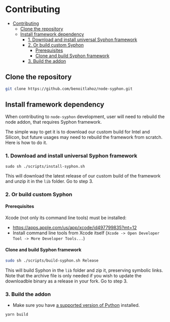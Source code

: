 # Contributing

- [Contributing](#contributing)
  - [Clone the repository](#clone-the-repository)
  - [Install framework dependency](#install-framework-dependency)
    - [1. Download and install universal Syphon framework](#1-download-and-install-universal-syphon-framework)
    - [2. Or build custom Syphon](#2-or-build-custom-syphon)
      - [Prerequisites](#prerequisites)
      - [Clone and build Syphon framework](#clone-and-build-syphon-framework)
    - [3. Build the addon](#3-build-the-addon)

## Clone the repository

```sh
git clone https://github.com/benoitlahoz/node-syphon.git
```

## Install framework dependency

When contributing to `node-syphon` development, user will need to rebuild the node addon, that requires Syphon framework.

The simple way to get it is to download our custom build for Intel and Silicon, but future usages may need to rebuild the framework from scratch. Here is how to do it.

### 1. Download and install universal Syphon framework

`sudo sh ./scripts/install-syphon.sh`

This will download the latest release of our custom build of the framework and unzip it in the `lib` folder.
Go to step 3.

### 2. Or build custom Syphon

#### Prerequisites

Xcode (not only its command line tools) must be installed:

- https://apps.apple.com/us/app/xcode/id497799835?mt=12
- Install command line tools from Xcode itself (`Xcode -> Open Developer Tool -> More Developer Tools...`)

#### Clone and build Syphon framework

```sh
sudo sh ./scripts/build-syphon.sh Release
```

This will build Syphon in the `lib` folder and zip it, preserving symbolic links. Note that the archive file is only needed if you wish to update the downloadble binary as a release in your fork.
Go to step 3.

### 3. Build the addon

- Make sure you have [a supported version of Python](https://devguide.python.org/versions/) installed.

```sh
yarn build
```
